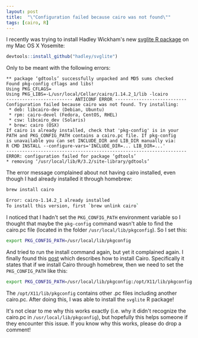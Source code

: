 ```yaml
---
layout: post
title:  "\"Configuration failed because cairo was not found\""
tags: [cairo, R]
---
```


I recently was trying to install Hadley Wickham's new [svglite R package](https://github.com/hadley/svglite) on my Mac OS X Yosemite:

~~~r
devtools::install_github("hadley/svglite")
~~~

Only to be meant with the following errors:

~~~
** package ‘gdtools’ successfully unpacked and MD5 sums checked
Found pkg-config cflags and libs!
Using PKG_CFLAGS=
Using PKG_LIBS=-L/usr/local/Cellar/cairo/1.14.2_1/lib -lcairo
------------------------- ANTICONF ERROR ---------------------------
Configuration failed because cairo was not found. Try installing:
 * deb: libcairo-dev (Debian, Ubuntu)
 * rpm: cairo-devel (Fedora, CentOS, RHEL)
 * csw: libcairo_dev (Solaris)
 * brew: cairo (OSX)
If cairo is already installed, check that 'pkg-config' is in your
PATH and PKG_CONFIG_PATH contains a cairo.pc file. If pkg-config
is unavailable you can set INCLUDE_DIR and LIB_DIR manually via:
R CMD INSTALL --configure-vars='INCLUDE_DIR=... LIB_DIR=...'
--------------------------------------------------------------------
ERROR: configuration failed for package ‘gdtools’
* removing ‘/usr/local/lib/R/3.2/site-library/gdtools’
~~~

The error message complained about not having cairo installed, even though I had already installed it through homebrew:

~~~bash
brew install cairo

Error: cairo-1.14.2_1 already installed
To install this version, first `brew unlink cairo`
~~~

I noticed that I hadn't set the `PKG_CONFIG_PATH` environment variable so I thought that maybe the `pkg-config` command wasn't able to find the cairo.pc file (located in the folder `/usr/local/lib/pkgconfig`). So I set this:

~~~bash
export PKG_CONFIG_PATH=/usr/local/lib/pkgconfig
~~~

And tried to run the install command again, but yet it complained again. I finally found this [post](https://github.com/Automattic/node-canvas/wiki/Installation---OSX) which describes how to install Cairo. Specifically it states that if we install Cairo through homebrew, then we need to set the `PKG_CONFIG_PATH` like this:

~~~bash
export PKG_CONFIG_PATH=/usr/local/lib/pkgconfig:/opt/X11/lib/pkgconfig
~~~

The `/opt/X11/lib/pkgconfig` contains other .pc files including another cairo.pc. After doing this, I was able to install the `svglite` R package! 

It's not clear to me why this works exactly (i.e. why it didn't recognize the cairo.pc in `/usr/local/lib/pkgconfig`), but hopefully this helps someone if they encounter this issue. If you know why this works, please do drop a comment!
